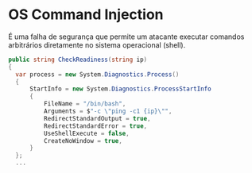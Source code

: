 # OS Command Injection
É uma falha de segurança que permite um atacante executar comandos arbitrários diretamente no sistema operacional (shell).

```csharp {all|8}
public string CheckReadiness(string ip)
{
  var process = new System.Diagnostics.Process()
  {
      StartInfo = new System.Diagnostics.ProcessStartInfo
      {
          FileName = "/bin/bash",
          Arguments = $"-c \"ping -c1 {ip}\"",
          RedirectStandardOutput = true,
          RedirectStandardError = true,
          UseShellExecute = false,
          CreateNoWindow = true,
      }
  };
  ...
```
